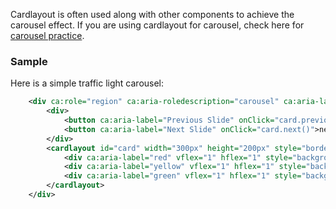 Cardlayout is often used along with other components to achieve the
carousel effect. If you are using cardlayout for carousel, check here
for [carousel
practice](https://www.w3.org/TR/wai-aria-practices/#carousel).

### Sample

Here is a simple traffic light carousel:

``` xml
    <div ca:role="region" ca:aria-roledescription="carousel" ca:aria-label="traffic light" tabindex="0">
        <div>
            <button ca:aria-label="Previous Slide" onClick="card.previous()">previous</button>
            <button ca:aria-label="Next Slide" onClick="card.next()">next</button>
        </div>
        <cardlayout id="card" width="300px" height="200px" style="border:1px solid red" selectedIndex="1" tabindex="0">
            <div ca:aria-label="red" vflex="1" hflex="1" style="background-color:red;padding:20px">red</div>
            <div ca:aria-label="yellow" vflex="1" hflex="1" style="background-color:yellow;padding:20px">yellow</div>
            <div ca:aria-label="green" vflex="1" hflex="1" style="background-color:green;padding:20px">green</div>
        </cardlayout>
    </div>
```
